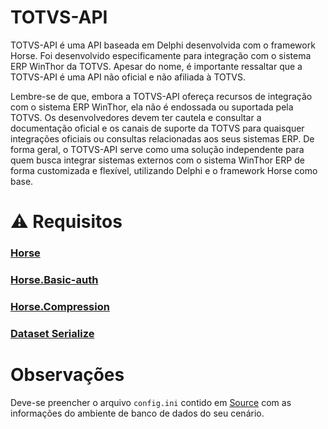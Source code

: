 # TOTVS-API
TOTVS-API é uma API baseada em Delphi desenvolvida com o framework Horse. Foi desenvolvido especificamente para integração com o sistema ERP WinThor da TOTVS. Apesar do nome, é importante ressaltar que a TOTVS-API é uma API não oficial e não afiliada à TOTVS.

Lembre-se de que, embora a TOTVS-API ofereça recursos de integração com o sistema ERP WinThor, ela não é endossada ou suportada pela TOTVS. Os desenvolvedores devem ter cautela e consultar a documentação oficial e os canais de suporte da TOTVS para quaisquer integrações oficiais ou consultas relacionadas aos seus sistemas ERP. De forma geral, o TOTVS-API serve como uma solução independente para quem busca integrar sistemas externos com o sistema WinThor ERP de forma customizada e flexível, utilizando Delphi e o framework Horse como base.

# ⚠️ Requisitos

### [Horse](https://github.com/HashLoad/horse)

### [Horse.Basic-auth](https://github.com/HashLoad/horse-basic-auth)

### [Horse.Compression](https://github.com/HashLoad/horse-compression)

### [Dataset Serialize](https://github.com/viniciussanchez/dataset-serialize)

# Observações

Deve-se preencher o arquivo `config.ini` contido em [Source](https://github.com/alvaroflp/TOTVS-API/tree/main/Source/Win32/Debug) com as informações do ambiente de banco de dados do seu cenário.
